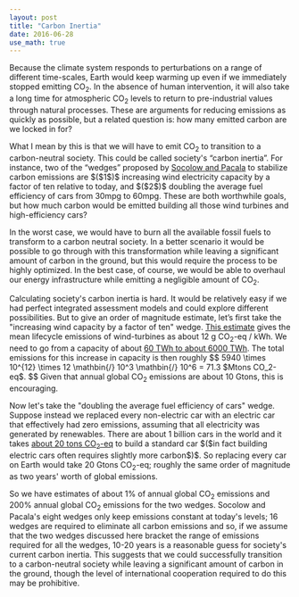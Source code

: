 ```yaml
---
layout: post
title: "Carbon Inertia"
date: 2016-06-28
use_math: true
---
```


<p>Because the climate system responds to perturbations on a range of different time-scales, Earth would keep warming up even if we immediately stopped emitting CO<sub>2</sub>. In the absence of human intervention, it will also take a long time for atmospheric CO<sub>2</sub> levels to return to pre-industrial values through natural processes. These are arguments for reducing emissions as quickly as possible, but a related question is: how many emitted carbon are we locked in for?</p>

<p>What I mean by this is that we will have to emit CO<sub>2</sub> to transition to a carbon-neutral society. This could be called society's “carbon inertia”. For instance, two of the “wedges” proposed by <a href="http://cmi.princeton.edu/wedges/">Socolow and Pacala</a> to stabilize carbon emissions are $($1$)$ increasing wind electricity capacity by a factor of ten relative to today, and $($2$)$ doubling the average fuel efficiency of cars from 30mpg to 60mpg. These are both worthwhile goals, but how much carbon would be emitted building all those wind turbines and high-efficiency cars?</p>

<p>In the worst case, we would have to burn all the available fossil fuels to transform to a carbon neutral society. In a better scenario it would be possible to go through with this transformation while leaving a significant amount of carbon in the ground, but this would require the process to be highly optimized. In the best case, of course, we would be able to overhaul our energy infrastructure while emitting a negligible amount of CO<sub>2</sub>.</p>

<p>Calculating society's carbon inertia is hard. It would be relatively easy if we had perfect integrated assessment models and could explore different possibilities. But to give an order of magnitude estimate, let’s first take the "increasing wind capacity by a factor of ten" wedge. <a href="http://onlinelibrary.wiley.com/doi/10.1111/j.1530-9290.2012.00464.x/abstract">This estimate</a> gives the mean lifecycle emissions of wind-turbines as about 12 g CO<sub>2</sub>-eq / kWh. We need to go from a capacity of about <a href="http://cmi.princeton.edu/wedges/wind_power.php">60 TWh to about 6000 TWh</a>. The total emissions for this increase in capacity is then roughly 
$$
5940 \times 10^{12} \times 12 \mathbin{/} 10^3 \mathbin{/} 10^6 = 71.3 $Mtons CO_2-eq$.
$$ 
Given that annual global CO<sub>2</sub> emissions are about 10 Gtons, this is encouraging.</p>

<p>Now let's take the "doubling the average fuel efficiency of cars" wedge. Suppose instead we replaced every non-electric car with an electric car that effectively had zero emissions, assuming that all electricity was generated by renewables. There are about 1 billion cars in the world and it takes <a href="https://www.theguardian.com/environment/green-living-blog/2010/sep/23/carbon-footprint-new-car">about 20 tons CO<sub>2</sub>-eq</a> to build a standard car $($in fact building electric cars often requires slightly more carbon$)$. So replacing every car on Earth would take 20 Gtons CO<sub>2</sub>-eq; roughly the same order of magnitude as two years' worth of global emissions.</p>

<p>So we have estimates of about 1% of annual global CO<sub>2</sub> emissions and 200% annual global CO<sub>2</sub> emissions for the two wedges. Socolow and Pacala's eight wedges only keep emissions constant at today's levels; 16 wedges are required to eliminate all carbon emissions and so, if we assume that the two wedges discussed here bracket the range of emissions required for all the wedges, 10-20 years is a reasonable guess for society's current carbon inertia. This suggests that we could successfully transition to a carbon-neutral society while leaving a significant amount of carbon in the ground, though the level of international cooperation required to do this may be prohibitive.</p>








